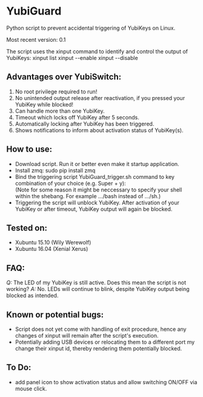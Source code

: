 # YubiGuard

Python script to prevent accidental triggering of YubiKeys on Linux.

Most recent version: 0.1

The script uses the xinput command to identify and control the output of YubiKeys:
xinput list
xinput --enable <id>
xinput --disable <id>


## Advantages over YubiSwitch:
1. No root privilege required to run!
2. No unintended output release after reactivation, if you pressed your YubiKey while blocked!
3. Can handle more than one YubiKey.
4. Timeout which locks off YubiKey after 5 seconds.
5. Automatically locking after YubiKey has been triggered.
6. Shows notifications to inform about activation status of YubiKey(s).

## How to use:
- Download script. Run it or better even make it startup application.
- Install zmq: sudo pip install zmq
- Bind the triggering script YubiGuard_trigger.sh command to key combination of your choice (e.g. Super + y):  
(Note for some reason it might be neccessary to specify your shell within the shebang. For example .../bash instead of .../sh.)
- Triggering the script will unblock YubiKey. After activation of your YubiKey or after timeout, YubiKey output will again be blocked. 


## Tested on:
- Xubuntu 15.10 (Wily Werewolf)
- Xubuntu 16.04 (Xenial Xerus)

## FAQ:
_Q:_ The LED of my YubiKey is still active. Does this mean the script is not working?
_A:_ No. LEDs will continue to blink, despite YubiKey output being blocked as intended.

## Known or potential bugs:
- Script does not yet come with handling of exit procedure, hence any changes of xinput will remain after the script's execution.
- Potentially adding USB devices or relocating them to a different port my change their xinput id, thereby rendering them potentially blocked.


## To Do:
- add panel icon to show activation status and allow switching ON/OFF via mouse click.

